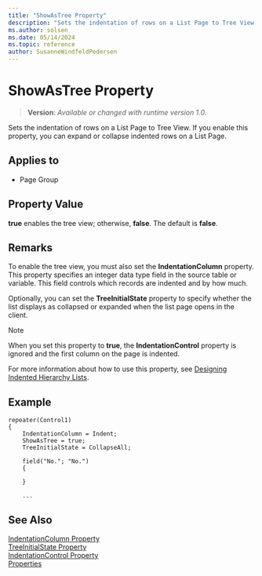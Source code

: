 ```yaml
---
title: "ShowAsTree Property"
description: "Sets the indentation of rows on a List Page to Tree View."
ms.author: solsen
ms.date: 05/14/2024
ms.topic: reference
author: SusanneWindfeldPedersen
---
```

[//]: # (START>DO_NOT_EDIT)
[//]: # (IMPORTANT:Do not edit any of the content between here and the END>DO_NOT_EDIT.)
[//]: # (Any modifications should be made in the .xml files in the ModernDev repo.)
# ShowAsTree Property
> **Version**: _Available or changed with runtime version 1.0._

Sets the indentation of rows on a List Page to Tree View. If you enable this property, you can expand or collapse indented rows on a List Page.

## Applies to
-   Page Group

[//]: # (IMPORTANT: END>DO_NOT_EDIT)


## Property Value

**true** enables the tree view; otherwise, **false**. The default is **false**.  

## Remarks

To enable the tree view, you must also set the **IndentationColumn** property. This property specifies an integer data type field in the source table or variable. This field controls which records are indented and by how much. 

Optionally, you can set the **TreeInitialState** property to specify whether the list displays as collapsed or expanded when the list page opens in the client.

> [!NOTE]  
> When you set this property to **true**, the **IndentationControl** property is ignored and the first column on the page is indented.

For more information about how to use this property, see [Designing Indented Hierarchy Lists](../devenv-indented-hierarchy-lists.md).

## Example

```AL
repeater(Control1)
{
    IndentationColumn = Indent;
    ShowAsTree = true;
    TreeInitialState = CollapseAll;
    
    field("No."; "No.")
    {
       
    }
    
    ...

```

## See Also

[IndentationColumn Property](devenv-indentationcolumn-property.md)  
[TreeInitialState Property](devenv-treeinitialstate-property.md)  
[IndentationControl Property](devenv-indentationcontrols-property.md)  
[Properties](devenv-properties.md)  